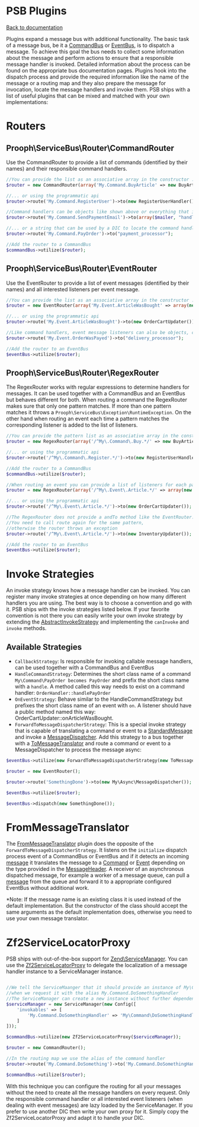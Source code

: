 PSB Plugins
===========

[Back to documentation](../README.md#documentation)

Plugins expand a message bus with additional functionality. The basic task of a message bus, be it a [CommandBus](command_bus.md) or [EventBus](event_bus.md),
is to dispatch a message. To achieve this goal the bus needs to collect some information about the message and perform
actions to ensure that a responsible message handler is invoked. Detailed information about the process can be found on the appropriate bus documentation pages.
Plugins hook into the dispatch process and provide the required information like the name of the message or a routing map and they also
prepare the message for invocation, locate the message handlers and invoke them.
PSB ships with a list of useful plugins that can be mixed and matched with your own implementations:

# Routers

## Prooph\ServiceBus\Router\CommandRouter

Use the CommandRouter to provide a list of commands (identified by their names) and their responsible command handlers.

```php
//You can provide the list as an associative array in the constructor ...
$router = new CommandRouter(array('My.Command.BuyArticle' => new BuyArticleHandler()));

//... or using the programmatic api
$router->route('My.Command.RegisterUser')->to(new RegisterUserHandler());

//Command handlers can be objects like shown above or everything that is callable (callbacks, callable arrays, etc.) ...
$router->route('My.Command.SendPaymentEmail')->to(array($mailer, "handleSendPaymentEmail"));

//... or a string that can be used by a DIC to locate the command handler instance
$router->route('My.Command.PayOrder')->to("payment_processor");

//Add the router to a CommandBus
$commandBus->utilize($router);
```

## Prooph\ServiceBus\Router\EventRouter

Use the EventRouter to provide a list of event messages (identified by their names) and all interested listeners per event message.

```php
//You can provide the list as an associative array in the constructor ...
$router = new EventRouter(array('My.Event.ArticleWasBought' => array(new OrderCartUpdater(), new InventoryUpdater())));

//... or using the programmatic api
$router->route('My.Event.ArticleWasBought')->to(new OrderCartUpdater())->andTo(new InventoryUpdater());

//Like command handlers, event message listeners can also be objects, callables or strings
$router->route('My.Event.OrderWasPayed')->to("delivery_processor");

//Add the router to an EventBus
$eventBus->utilize($router);
```

## Prooph\ServiceBus\Router\RegexRouter

The RegexRouter works with regular expressions to determine handlers for messages. It can be used together with a CommandBus and
an EventBus but behaves different for both. When routing a command the RegexRouter makes sure that only one pattern matches.
If more than one pattern matches it throws a `Prooph\ServiceBus\Exception\RuntimeException`. On the other hand when routing
an event each time a pattern matches the corresponding listener is added to the list of listeners.

```php
//You can provide the pattern list as an associative array in the constructor ...
$router = new RegexRouter(array('/^My\.Command\.Buy.*/' => new BuyArticleHandler()));

//... or using the programmatic api
$router->route('/^My\.Command\.Register.*/')->to(new RegisterUserHandler());

//Add the router to a CommandBus
$commandBus->utilize($router);

//When routing an event you can provide a list of listeners for each pattern ...
$router = new RegexRouter(array('/^My\.Event\.Article.*/' => array(new OrderCartUpdater(), new InventoryUpdater())));

//... or using the programmatic api
$router->route('/^My\.Event\.Article.*/')->to(new OrderCartUpdater());

//The RegexRouter does not provide a andTo method like the EventRouter.
//You need to call route again for the same pattern,
//otherwise the router throws an exception
$router->route('/^My\.Event\.Article.*/')->to(new InventoryUpdater());

//Add the router to an EventBus
$eventBus->utilize($router);
```

# Invoke Strategies

An invoke strategy knows how a message handler can be invoked. You can register many invoke strategies at once depending on
how many different handlers you are using. The best way is to choose a convention and go with it. PSB ships with the invoke strategies
listed below. If your favorite convention is not there you can easily write your own invoke strategy
by extending the [AbstractInvokeStrategy](../src/Prooph/ServiceBus/InvokeStrategy/AbstractInvokeStrategy.php) and implementing the
`canInvoke` and `invoke` methods.

## Available Strategies

- `CallbackStrategy`: Is responsible for invoking callable message handlers, can be used together with a CommandBus and EventBus
- `HandleCommandStrategy`: Determines the short class name of a command `My\Command\PayOrder becomes PayOrder` and prefix the short class name with
a `handle`. A method called this way needs to exist on a command handler: `OrderHandler::handlePayOrder`
- `OnEventStrategy`: Behave similar to the HandleCommandStrategy but prefixes the short class name of an event with `on`. A listener should
have a public method named this way: OrderCartUpdater::onArticleWasBought.
- `ForwardToMessageDispatcherStrategy`: This is a special invoke strategy that is capable of translating a command or event to
a [StandardMessage](../src/Prooph/ServiceBus/Message/StandardMessage.php) and invoke a [MessageDispatcher](message_dispatcher.md).
Add this strategy to a bus together with a [ToMessageTranslator](../src/Prooph/ServiceBus/Message/ToMessageTranslatorInterface.php) and
route a command or event to a MessageDispatcher to process the message async:

```php
$eventBus->utilize(new ForwardToMessageDispatcherStrategy(new ToMessageTranslator()));

$router = new EventRouter();

$router->route('SomethingDone')->to(new My\Async\MessageDispatcher());

$eventBus->utilize($router);

$eventBus->dispatch(new SomethingDone());
```

# FromMessageTranslator

The [FromMessageTranslator](../src/Prooph/ServiceBus/Message/FromMessageTranslator.php) plugin does the opposite of the `ForwardToMessageDispatcherStrategy`.
It listens on the `initialize` dispatch process event of a CommandBus or EventBus and if it detects an incoming [message](../src/Prooph/ServiceBus/Message/MessageInterface.php)
it translates the message to a [Command](../src/Prooph/ServiceBus/Command.php) or [Event](../src/Prooph/ServiceBus/Event.php) depending on the type
provided in the [MessageHeader](../src/Prooph/ServiceBus/Message/MessageHeaderInterface.php). A receiver of an asynchronous dispatched message, for example a worker of a
message queue, can pull a [message](../src/Prooph/ServiceBus/Message/MessageInterface.php) from the queue and forward it to a appropriate configured EventBus without additional work.

*Note: If the message name is an existing class it is used instead of the default implementation.
       But the constructor of the class should accept the same arguments as the default implementation does, otherwise you need to use your own message translator.

# Zf2ServiceLocatorProxy

PSB ships with out-of-the-box support for [Zend\ServiceManager](http://framework.zend.com/manual/2.0/en/modules/zend.service-manager.intro.html). You can use the
[Zf2ServiceLocatorProxy](../src/Prooph/ServiceBus/ServiceLocator/Zf2ServiceLocatorProxy.php) to delegate the localization of a message handler instance to a ServiceManager instance.

```php

//We tell the ServiceMaanger that it should provide an instance of My\Command\DoSomethingHandler
//when we request it with the alias My.Command.DoSomethingHandler
//The ServiceManager can create a new instance without further dependencies
$serviceManager = new ServiceManager(new Config([
    'invokables' => [
        'My.Command.DoSomethingHandler' => 'My\Command\DoSomethingHandler'
    ]
]));

$commandBus->utilize(new Zf2ServiceLocatorProxy($serviceManager));

$router = new CommandRouter();

//In the routing map we use the alias of the command handler
$router->route('My.Command.DoSomething')->to('My.Command.DoSomethingHandler');

$commandBus->utilize($router);
```

With this technique you can configure the routing for all your messages without the need to create all the message handlers
on every request. Only the responsible command handler or all interested event listeners (when dealing with event messages)
are lazy loaded by the ServiceManager. If you prefer to use another DIC then write your own proxy for it. Simply copy the
Zf2ServiceLocatorProxy and adapt it to handle your DIC.